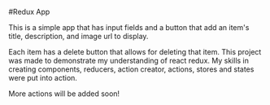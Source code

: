 #Redux App

<p>This is a simple app that has input fields and a button that add an item's title, description, and
image url to display. </p>

<p>Each item has a delete button that allows for deleting that item. This project was made to demonstrate my understanding of react redux. My skills in creating components, reducers, action creator, actions, stores and states were put into action.</p>

<p>More actions will be added soon!</p>
